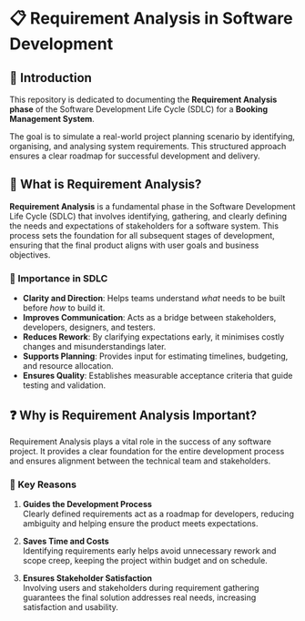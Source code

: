 # 📋 Requirement Analysis in Software Development

## 📝 Introduction  
This repository is dedicated to documenting the **Requirement Analysis phase** of the Software Development Life Cycle (SDLC) for a **Booking Management System**.  

The goal is to simulate a real-world project planning scenario by identifying, organising, and analysing system requirements. This structured approach ensures a clear roadmap for successful development and delivery.

## 📌 What is Requirement Analysis?

**Requirement Analysis** is a fundamental phase in the Software Development Life Cycle (SDLC) that involves identifying, gathering, and clearly defining the needs and expectations of stakeholders for a software system. This process sets the foundation for all subsequent stages of development, ensuring that the final product aligns with user goals and business objectives.

### 🎯 Importance in SDLC

- **Clarity and Direction**: Helps teams understand *what* needs to be built before *how* to build it.
- **Improves Communication**: Acts as a bridge between stakeholders, developers, designers, and testers.
- **Reduces Rework**: By clarifying expectations early, it minimises costly changes and misunderstandings later.
- **Supports Planning**: Provides input for estimating timelines, budgeting, and resource allocation.
- **Ensures Quality**: Establishes measurable acceptance criteria that guide testing and validation.

## ❓ Why is Requirement Analysis Important?

Requirement Analysis plays a vital role in the success of any software project. It provides a clear foundation for the entire development process and ensures alignment between the technical team and stakeholders.

### 🔑 Key Reasons

1. **Guides the Development Process**  
   Clearly defined requirements act as a roadmap for developers, reducing ambiguity and helping ensure the product meets expectations.

2. **Saves Time and Costs**  
   Identifying requirements early helps avoid unnecessary rework and scope creep, keeping the project within budget and on schedule.

3. **Ensures Stakeholder Satisfaction**  
   Involving users and stakeholders during requirement gathering guarantees the final solution addresses real needs, increasing satisfaction and usability.
